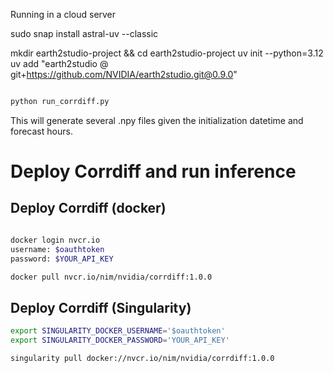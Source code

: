 Running in a cloud server

sudo snap install astral-uv --classic

mkdir earth2studio-project && cd earth2studio-project
uv init --python=3.12
uv add "earth2studio @ git+https://github.com/NVIDIA/earth2studio.git@0.9.0"

```bash

python run_corrdiff.py
```

This will generate several .npy files given the initialization datetime and forecast hours.

# Deploy Corrdiff and run inference

## Deploy Corrdiff (docker)

```bash

docker login nvcr.io
username: $oauthtoken
password: $YOUR_API_KEY

docker pull nvcr.io/nim/nvidia/corrdiff:1.0.0
```

## Deploy Corrdiff (Singularity)

```bash
export SINGULARITY_DOCKER_USERNAME='$oauthtoken'
export SINGULARITY_DOCKER_PASSWORD='YOUR_API_KEY'

singularity pull docker://nvcr.io/nim/nvidia/corrdiff:1.0.0
```
